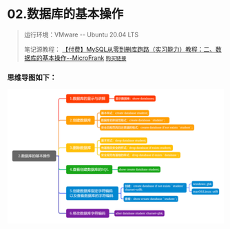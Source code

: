 # 02.数据库的基本操作

> 运行环境：VMware -- Ubuntu 20.04 LTS
>
> 笔记源教程： [【付费】MySQL从零到删库跑路（实习能力）教程：二、数据库的基本操作--MicroFrank](https://www.yuque.com/books/share/ddbdba56-dc9f-4997-9e18-d9e69309d343/cnbmkg) [`购买链接`](https://item.taobao.com/item.htm?spm=a1z10.1-c.w4004-19115282022.7.4fe07608Ag58vY&id=617388485926)

### 思维导图如下：

![mindmap](./pic/02/02.png)

